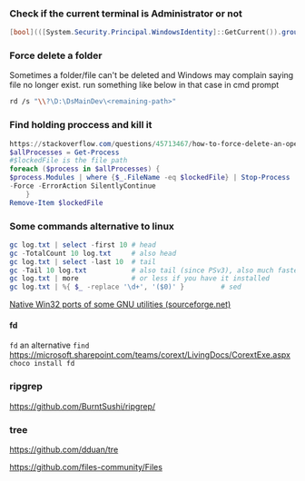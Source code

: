### Check if the current terminal is Administrator or not
```powershell
[bool](([System.Security.Principal.WindowsIdentity]::GetCurrent()).groups -match "S-1-5-32-544")
```


### Force delete a folder
Sometimes a folder/file can't be deleted and Windows may complain saying file no longer exist. run something like below in that case in cmd prompt
```bash
rd /s "\\?\D:\DsMainDev\<remaining-path>"
```

### Find holding proccess and kill it
```powershell
https://stackoverflow.com/questions/45713467/how-to-force-delete-an-open-file-using-powershell
$allProcesses = Get-Process
#$lockedFile is the file path
foreach ($process in $allProcesses) { 
$process.Modules | where {$_.FileName -eq $lockedFile} | Stop-Process
-Force -ErrorAction SilentlyContinue
    }
Remove-Item $lockedFile
```

### Some commands alternative to linux
```powershell
gc log.txt | select -first 10 # head
gc -TotalCount 10 log.txt     # also head
gc log.txt | select -last 10  # tail
gc -Tail 10 log.txt           # also tail (since PSv3), also much faster than above option
gc log.txt | more             # or less if you have it installed
gc log.txt | %{ $_ -replace '\d+', '($0)' }         # sed
```

[Native Win32 ports of some GNU utilities (sourceforge.net)](http://unxutils.sourceforge.net/)

#### fd
`fd` an alternative `find` https://microsoft.sharepoint.com/teams/corext/LivingDocs/CorextExe.aspx
`choco install fd`

### ripgrep
https://github.com/BurntSushi/ripgrep/

### tree
https://github.com/dduan/tre

https://github.com/files-community/Files
